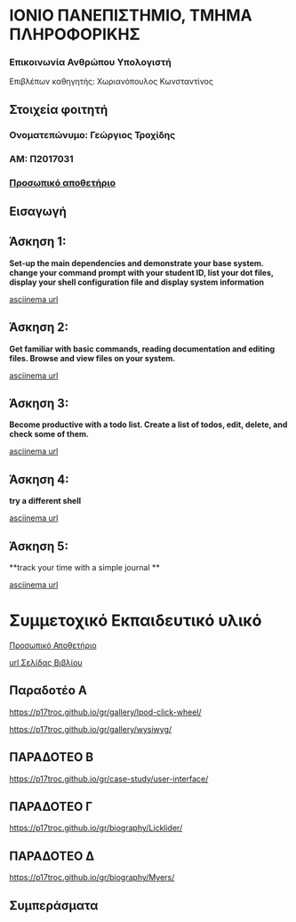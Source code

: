 # ΙΟΝΙΟ ΠΑΝΕΠΙΣΤΗΜΙΟ, ΤΜΗΜΑ ΠΛΗΡΟΦΟΡΙΚΗΣ 

### Επικοινωνία Ανθρώπου Υπολογιστή  
Επιβλέπων καθηγητής: Χωριανόπουλος Κωνσταντίνος 

## Στοιχεία φοιτητή 
### Ονοματεπώνυμο: Γεώργιος Τροχίδης
### ΑΜ: Π2017031

### [Προσωπικό αποθετήριο](https://github.com/p17troc/hci)

## Εισαγωγή



## Άσκηση 1:

**Set-up the main dependencies and demonstrate your base system. change your command prompt with your student ID, list your dot files, display your shell configuration file and display system information**

[asciinema url](https://asciinema.org/a/3RwpwKuDqeJ7n2LcqWE67SfGk?fbclid=IwAR2xavrSdjrwbArFSLqenm-u8UhdjmWR9Al9rnk2j0ZlKzkhu8-RbhEjVmQ)



## Άσκηση 2: 

**Get familiar with basic commands, reading documentation and editing files. Browse and view files on your system.**

[asciinema url](https://asciinema.org/a/6RnXMocZ4bTagVU0xY0XQ0KEB?fbclid=IwAR2xavrSdjrwbArFSLqenm-u8UhdjmWR9Al9rnk2j0ZlKzkhu8-RbhEjVmQ)


## Άσκηση 3:

**Become productive with a todo list. Create a list of todos, edit, delete, and check some of them.**

[asciinema url](https://asciinema.org/a/E3TiYFIamvhV6gjXaVlxwfA0Z?fbclid=IwAR2xavrSdjrwbArFSLqenm-u8UhdjmWR9Al9rnk2j0ZlKzkhu8-RbhEjVmQ)


## Άσκηση 4:

**try a different shell**

[asciinema url](https://asciinema.org/a/q57AdD3FhgR1KVS3eualCrw8I?fbclid=IwAR2xavrSdjrwbArFSLqenm-u8UhdjmWR9Al9rnk2j0ZlKzkhu8-RbhEjVmQ)

## Άσκηση 5:

**track your time with a simple journal **

[asciinema url](https://asciinema.org/a/BCsRpCbc1JXSrcZLom0SVVcGS?fbclid=IwAR2xavrSdjrwbArFSLqenm-u8UhdjmWR9Al9rnk2j0ZlKzkhu8-RbhEjVmQ)








# Συμμετοχικό Εκπαιδευτικό υλικό

[Προσωπικό Αποθετήριο](https://github.com/p17troc)

[url Σελίδας Βιβλίου](https://github.com/p17troc/gr)

## Παραδοτέο Α

https://p17troc.github.io/gr/gallery/Ipod-click-wheel/

https://p17troc.github.io/gr/gallery/wysiwyg/

## ΠΑΡΑΔΟΤΕΟ Β

https://p17troc.github.io/gr/case-study/user-interface/

## ΠΑΡΑΔΟΤΕΟ Γ

https://p17troc.github.io/gr/biography/Licklider/

## ΠΑΡΑΔΟΤΕΟ Δ

https://p17troc.github.io/gr/biography/Myers/

## Συμπεράσματα 
